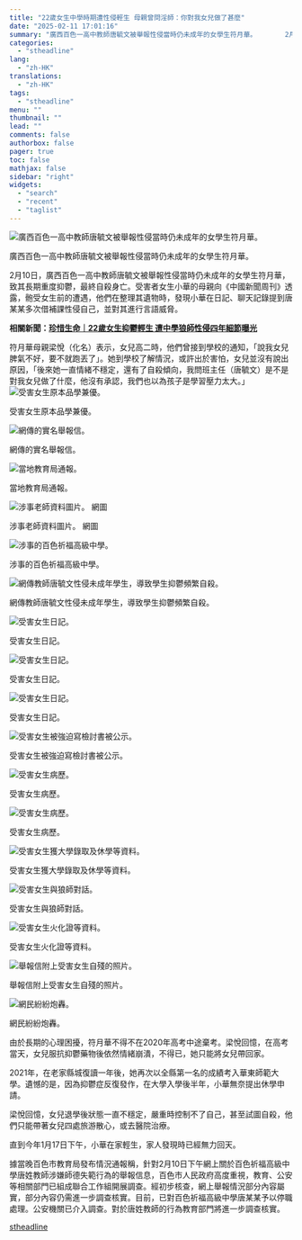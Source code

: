```yaml
---
title: "22歲女生中學時期遭性侵輕生 母親曾問淫師：你對我女兒做了甚麼"
date: "2025-02-11 17:01:16"
summary: "廣西百色一高中教師唐毓文被舉報性侵當時仍未成年的女學生符月華。       2月10日，廣西..."
categories:
  - "stheadline"
lang:
  - "zh-HK"
translations:
  - "zh-HK"
tags:
  - "stheadline"
menu: ""
thumbnail: ""
lead: ""
comments: false
authorbox: false
pager: true
toc: false
mathjax: false
sidebar: "right"
widgets:
  - "search"
  - "recent"
  - "taglist"
---
```


![廣西百色一高中教師唐毓文被舉報性侵當時仍未成年的女學生符月華。](https://image.stheadline.com/f/680p0/0x0/100/none/d9b2fd218717ba9b75181bdf6969f4da/stheadline/inewsmedia/20250211/_2025021116473535222.jpg)

廣西百色一高中教師唐毓文被舉報性侵當時仍未成年的女學生符月華。




2月10日，廣西百色一高中教師唐毓文被舉報性侵當時仍未成年的女學生符月華，致其長期重度抑鬱，最終自殺身亡。受害者女生小華的母親向《中國新聞周刊》透露，骲受女生前的遭遇，他們在整理其遺物時，發現小華在日記、聊天記錄提到唐某某多次借補課性侵自己，並對其進行言語威脅。

**相關新聞：[珍惜生命｜22歲女生抑鬱輕生 遭中學狼師性侵四年細節曝光](https://www.stheadline.com/realtime-china/3427609/)**  

  

符月華母親梁悅（化名）表示，女兒高二時，他們曾接到學校的通知，「說我女兒脾氣不好，要不就跑丟了」。她到學校了解情況，或許出於害怕，女兒並沒有說出原因，「後來她一直情緒不穩定，還有了自殺傾向，我問班主任（唐毓文）是不是對我女兒做了什麼，他沒有承認，我們也以為孩子是學習壓力太大。」
 ![受害女生原本品學兼優。](https://image.hkhl.hk/f/1024p0/0x0/100/none/ea5ac200a8216ec9614342bc011d13d7/2025-02/1_1_54.png)


受害女生原本品學兼優。



 ![網傳的實名舉報信。](https://image.hkhl.hk/f/1024p0/0x0/100/none/9a76728fa6dd64a5802b17ab9919e963/2025-02/2_1_29.png)


網傳的實名舉報信。



 ![當地教育局通報。](https://image.hkhl.hk/f/1024p0/0x0/100/none/c93d8bd1b0d8cf27bd7a6d13134a08d2/2025-02/Clipboard01_2.png)


當地教育局通報。



 ![涉事老師資料圖片。 網圖](https://image.hkhl.hk/f/1024p0/0x0/100/none/04b9df1989cab4aad7bd46f6711c8de6/2025-02/Clipboard02_0.png)


涉事老師資料圖片。 網圖



 ![涉事的百色祈福高級中學。](https://image.hkhl.hk/f/1024p0/0x0/100/none/7134532071fbca57c9a8e75e6478655c/2025-02/Clipboard03_3.png)


涉事的百色祈福高級中學。



 ![網傳教師唐毓文性侵未成年學生，導致學生抑鬱頻繁自殺。](https://image.hkhl.hk/f/1024p0/0x0/100/none/d8d4ee31dfce4fcd1f667779ca2f71c1/2025-02/12_0_53.png)


網傳教師唐毓文性侵未成年學生，導致學生抑鬱頻繁自殺。



 ![受害女生日記。](https://image.hkhl.hk/f/1024p0/0x0/100/none/cbb79d1c01882fc7f7ed352badf170cf/2025-02/Clipboard07_3.png)


受害女生日記。



 ![受害女生日記。](https://image.hkhl.hk/f/1024p0/0x0/100/none/3d06c6eb606851d4c0b0d9e2725cb35b/2025-02/Clipboard08_5.png)


受害女生日記。



 ![受害女生日記。](https://image.hkhl.hk/f/1024p0/0x0/100/none/513d5463e791a9e7722141c0990bc7fe/2025-02/Clipboard09_4.png)


受害女生日記。



 ![受害女生被強迫寫檢討書被公示。](https://image.hkhl.hk/f/1024p0/0x0/100/none/451bfd4182cf50314333cd354e4f0537/2025-02/Clipboard10_3.png)


受害女生被強迫寫檢討書被公示。



 ![受害女生病歷。](https://image.hkhl.hk/f/1024p0/0x0/100/none/c3dab0d2a22f3ff1bb6a352aa3a460a0/2025-02/Clipboard12_1.png)


受害女生病歷。



 ![受害女生病歷。](https://image.hkhl.hk/f/1024p0/0x0/100/none/83b8dc1d4e5ac25565d86230771182e8/2025-02/Clipboard13_1.png)


受害女生病歷。



 ![受害女生獲大學錄取及休學等資料。](https://image.hkhl.hk/f/1024p0/0x0/100/none/0ad5b6f538c67c91685cd22c8576ec2f/2025-02/Clipboard14_2.png)


受害女生獲大學錄取及休學等資料。



 ![受害女生與狼師對話。](https://image.hkhl.hk/f/1024p0/0x0/100/none/94994c6f2a16481bbcaa527f6b367617/2025-02/Clipboard15_2.png)


受害女生與狼師對話。



 ![受害女生火化證等資料。](https://image.hkhl.hk/f/1024p0/0x0/100/none/ce7dda8905df618382ef32d9d4076b21/2025-02/Clipboard16_3.png)


受害女生火化證等資料。



 ![舉報信附上受害女生自殘的照片。](https://image.hkhl.hk/f/1024p0/0x0/100/none/474b046a861695b5dbf92b0e5cd5688e/2025-02/11_2.png)


舉報信附上受害女生自殘的照片。



 ![網民紛紛炮轟。](https://image.hkhl.hk/f/1024p0/0x0/100/none/414dda2a48541113abbeb002b58a4541/2025-02/Clipboard06_3.png)


網民紛紛炮轟。




由於長期的心理困擾，符月華不得不在2020年高考中途棄考。梁悅回憶，在高考當天，女兒服抗抑鬱藥物後依然情緒崩潰，不得已，她只能將女兒帶回家。  

2021年，在老家縣城復讀一年後，她再次以全縣第一名的成績考入華東師範大學。遺憾的是，因為抑鬱症反復發作，在大學入學後半年，小華無奈提出休學申請。  

  

梁悅回憶，女兒退學後狀態一直不穩定，嚴重時控制不了自己，甚至試圖自殺，他們只能帶著女兒四處旅游散心，或去醫院治療。  

直到今年1月17日下午，小華在家輕生，家人發現時已經無力回天。  

  

據當晚百色市教育局發布情況通報稱，針對2月10日下午網上關於百色祈福高級中學唐姓教師涉嫌師德失範行為的舉報信息，百色市人民政府高度重視，教育、公安等相關部門已組成聯合工作組開展調查。經初步核查，網上舉報情況部分內容屬實，部分內容仍需進一步調查核實。目前，已對百色祈福高級中學唐某某予以停職處理。公安機關已介入調查。對於唐姓教師的行為教育部門將進一步調查核實。

[stheadline](https://std.stheadline.com/realtime/article/2052144/即時-中國-22歲女生中學時期遭性侵輕生-母親曾問淫師-你對我女兒做了甚麼)
